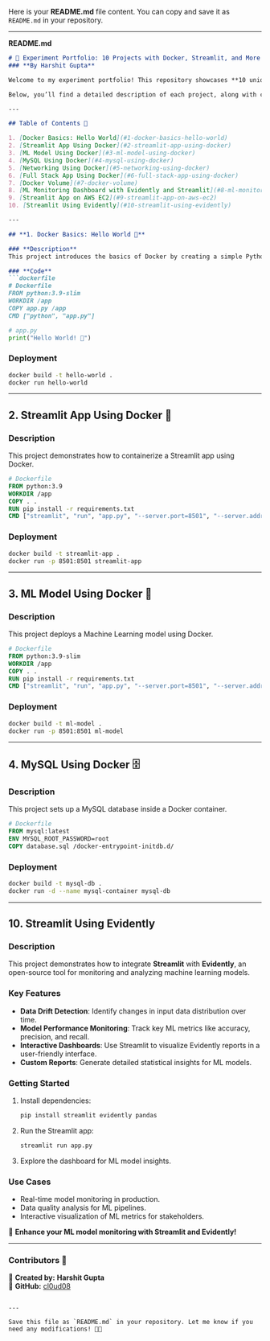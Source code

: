 
Here is your **README.md** file content. You can copy and save it as `README.md` in your repository.

---

**README.md**  

```md
# 🧪 Experiment Portfolio: 10 Projects with Docker, Streamlit, and More 🚀  
### **By Harshit Gupta**  

Welcome to my experiment portfolio! This repository showcases **10 unique projects** that demonstrate my expertise in **Docker**, **Streamlit**, **Machine Learning (ML)**, **MySQL**, **Networking**, and **AWS EC2**. Each project is designed to solve real-world problems, leveraging cutting-edge technologies and best practices.  

Below, you’ll find a detailed description of each project, along with code snippets and deployment instructions. Let’s dive in! 🐳💻  

---  

## Table of Contents 📑  

1. [Docker Basics: Hello World](#1-docker-basics-hello-world)  
2. [Streamlit App Using Docker](#2-streamlit-app-using-docker)  
3. [ML Model Using Docker](#3-ml-model-using-docker)  
4. [MySQL Using Docker](#4-mysql-using-docker)  
5. [Networking Using Docker](#5-networking-using-docker)  
6. [Full Stack App Using Docker](#6-full-stack-app-using-docker)  
7. [Docker Volume](#7-docker-volume)  
8. [ML Monitoring Dashboard with Evidently and Streamlit](#8-ml-monitoring-dashboard-with-evidently-and-streamlit)  
9. [Streamlit App on AWS EC2](#9-streamlit-app-on-aws-ec2)  
10. [Streamlit Using Evidently](#10-streamlit-using-evidently)  

---

## **1. Docker Basics: Hello World 🐳**  

### **Description**  
This project introduces the basics of Docker by creating a simple Python script that prints "Hello World!" inside a Docker container.  

### **Code**  
```dockerfile
# Dockerfile
FROM python:3.9-slim
WORKDIR /app
COPY app.py /app
CMD ["python", "app.py"]
```
```python
# app.py
print("Hello World! 🐳")
```
### **Deployment**  
```bash
docker build -t hello-world .
docker run hello-world
```

---

## **2. Streamlit App Using Docker 🐍**  

### **Description**  
This project demonstrates how to containerize a Streamlit app using Docker.  

```dockerfile
# Dockerfile
FROM python:3.9
WORKDIR /app
COPY . .
RUN pip install -r requirements.txt
CMD ["streamlit", "run", "app.py", "--server.port=8501", "--server.address=0.0.0.0"]
```
### **Deployment**  
```bash
docker build -t streamlit-app .
docker run -p 8501:8501 streamlit-app
```

---

## **3. ML Model Using Docker 🤖**  

### **Description**  
This project deploys a Machine Learning model using Docker.  

```dockerfile
# Dockerfile
FROM python:3.9-slim
WORKDIR /app
COPY . .
RUN pip install -r requirements.txt
CMD ["streamlit", "run", "app.py", "--server.port=8501", "--server.address=0.0.0.0"]
```
### **Deployment**  
```bash
docker build -t ml-model .
docker run -p 8501:8501 ml-model
```

---

## **4. MySQL Using Docker 🗄️**  

### **Description**  
This project sets up a MySQL database inside a Docker container.  

```dockerfile
# Dockerfile
FROM mysql:latest
ENV MYSQL_ROOT_PASSWORD=root
COPY database.sql /docker-entrypoint-initdb.d/
```
### **Deployment**  
```bash
docker build -t mysql-db .
docker run -d --name mysql-container mysql-db
```

---

## **10. Streamlit Using Evidently**  

### **Description**  
This project demonstrates how to integrate **Streamlit** with **Evidently**, an open-source tool for monitoring and analyzing machine learning models.  

### **Key Features**  
- **Data Drift Detection**: Identify changes in input data distribution over time.  
- **Model Performance Monitoring**: Track key ML metrics like accuracy, precision, and recall.  
- **Interactive Dashboards**: Use Streamlit to visualize Evidently reports in a user-friendly interface.  
- **Custom Reports**: Generate detailed statistical insights for ML models.  

### **Getting Started**  
1. Install dependencies:  
   ```bash
   pip install streamlit evidently pandas
   ```  
2. Run the Streamlit app:  
   ```bash
   streamlit run app.py
   ```  
3. Explore the dashboard for ML model insights.  

### **Use Cases**  
- Real-time model monitoring in production.  
- Data quality analysis for ML pipelines.  
- Interactive visualization of ML metrics for stakeholders.  

🚀 **Enhance your ML model monitoring with Streamlit and Evidently!**  

---

### **Contributors 🙌**  
📌 **Created by:** **Harshit Gupta**  
📌 **GitHub:** [cl0ud08](https://github.com/cl0ud08)  
```

---

Save this file as `README.md` in your repository. Let me know if you need any modifications! 🚀🔥
